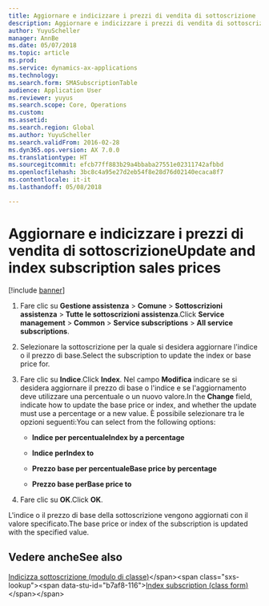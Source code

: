 ```yaml
---
title: Aggiornare e indicizzare i prezzi di vendita di sottoscrizione
description: Aggiornare e indicizzare i prezzi di vendita di sottoscrizione
author: YuyuScheller
manager: AnnBe
ms.date: 05/07/2018
ms.topic: article
ms.prod: 
ms.service: dynamics-ax-applications
ms.technology: 
ms.search.form: SMASubscriptionTable
audience: Application User
ms.reviewer: yuyus
ms.search.scope: Core, Operations
ms.custom: 
ms.assetid: 
ms.search.region: Global
ms.author: YuyuScheller
ms.search.validFrom: 2016-02-28
ms.dyn365.ops.version: AX 7.0.0
ms.translationtype: HT
ms.sourcegitcommit: efcb77ff883b29a4bbaba27551e02311742afbbd
ms.openlocfilehash: 3bc8c4a95e27d2eb54f8e28d76d02140ecaca8f7
ms.contentlocale: it-it
ms.lasthandoff: 05/08/2018

---
```



# <a name="update-and-index-subscription-sales-prices"></a><span data-ttu-id="b7af8-103">Aggiornare e indicizzare i prezzi di vendita di sottoscrizione</span><span class="sxs-lookup"><span data-stu-id="b7af8-103">Update and index subscription sales prices</span></span> 

[!include [banner](../includes/banner.md)]


1.  <span data-ttu-id="b7af8-104">Fare clic su **Gestione assistenza** \> **Comune** \> **Sottoscrizioni assistenza** \> **Tutte le sottoscrizioni assistenza**.</span><span class="sxs-lookup"><span data-stu-id="b7af8-104">Click **Service management** \> **Common** \> **Service subscriptions** \> **All service subscriptions**.</span></span>

2.  <span data-ttu-id="b7af8-105">Selezionare la sottoscrizione per la quale si desidera aggiornare l'indice o il prezzo di base.</span><span class="sxs-lookup"><span data-stu-id="b7af8-105">Select the subscription to update the index or base price for.</span></span>

3.  <span data-ttu-id="b7af8-106">Fare clic su **Indice**.</span><span class="sxs-lookup"><span data-stu-id="b7af8-106">Click **Index**.</span></span> <span data-ttu-id="b7af8-107">Nel campo **Modifica** indicare se si desidera aggiornare il prezzo di base o l'indice e se l'aggiornamento deve utilizzare una percentuale o un nuovo valore.</span><span class="sxs-lookup"><span data-stu-id="b7af8-107">In the **Change** field, indicate how to update the base price or index, and whether the update must use a percentage or a new value.</span></span> <span data-ttu-id="b7af8-108">È possibile selezionare tra le opzioni seguenti:</span><span class="sxs-lookup"><span data-stu-id="b7af8-108">You can select from the following options:</span></span>
    
      - <span data-ttu-id="b7af8-109">**Indice per percentuale**</span><span class="sxs-lookup"><span data-stu-id="b7af8-109">**Index by a percentage**</span></span>
    
      - <span data-ttu-id="b7af8-110">**Indice per**</span><span class="sxs-lookup"><span data-stu-id="b7af8-110">**Index to**</span></span>
    
      - <span data-ttu-id="b7af8-111">**Prezzo base per percentuale**</span><span class="sxs-lookup"><span data-stu-id="b7af8-111">**Base price by percentage**</span></span>
    
      - <span data-ttu-id="b7af8-112">**Prezzo base per**</span><span class="sxs-lookup"><span data-stu-id="b7af8-112">**Base price to**</span></span>

4.  <span data-ttu-id="b7af8-113">Fare clic su **OK**.</span><span class="sxs-lookup"><span data-stu-id="b7af8-113">Click **OK**.</span></span>

<span data-ttu-id="b7af8-114">L'indice o il prezzo di base della sottoscrizione vengono aggiornati con il valore specificato.</span><span class="sxs-lookup"><span data-stu-id="b7af8-114">The base price or index of the subscription is updated with the specified value.</span></span>

## <a name="see-also"></a><span data-ttu-id="b7af8-115">Vedere anche</span><span class="sxs-lookup"><span data-stu-id="b7af8-115">See also</span></span>

<span data-ttu-id="b7af8-116">[Indicizza sottoscrizione (modulo di classe)](https://technet.microsoft.com/en-us/library/aa558579\(v=ax.60\))</span><span class="sxs-lookup"><span data-stu-id="b7af8-116">[Index subscription (class form)](https://technet.microsoft.com/en-us/library/aa558579\(v=ax.60\))</span></span>

  



